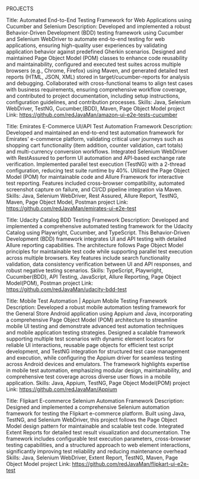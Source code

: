 PROJECTS

Title: Automated End-to-End Testing Framework for Web Applications using Cucumber and Selenium
Description:
Developed and implemented a robust Behavior-Driven Development (BDD) testing framework using Cucumber and Selenium WebDriver to automate end-to-end testing for web applications, ensuring high-quality user experiences by validating application behavior against predefined Gherkin scenarios. Designed and maintained Page Object Model (POM) classes to enhance code reusability and maintainability, configured and executed test suites across multiple browsers (e.g., Chrome, Firefox) using Maven, and generated detailed test reports (HTML, JSON, XML) stored in target/cucumber-reports for analysis and debugging. Collaborated with cross-functional teams to align test cases with business requirements, ensuring comprehensive workflow coverage, and contributed to project documentation, including setup instructions, configuration guidelines, and contribution processes.
Skills: Java, Selenium WebDriver, TestNG, Cucumber,(BDD), Maven, Page Object Model
project Link: https://github.com/redJavaMan/amazon-ui-e2e-tests-cucumber


Title: Emirates E-Commerce UI/API Test Automation Framework
Description:
Developed and maintained an end-to-end test automation framework for Emirates' e-commerce platform, validating critical user journeys such as shopping cart functionality (item addition, counter validation, cart totals) and multi-currency conversion workflows. Integrated Selenium WebDriver with RestAssured to perform UI automation and API-based exchange rate verification. Implemented parallel test execution (TestNG) with a 2-thread configuration, reducing test suite runtime by 40%. Utilized the Page Object Model (POM) for maintainable code and Allure Framework for interactive test reporting. Features included cross-browser compatibility, automated screenshot capture on failure, and CI/CD pipeline integration via Maven.
Skills: Java, Selenium WebDriver, Rest Assured, Allure Report, TestNG, Maven, Page Object Model, Postman
project Link: https://github.com/redJavaMan/emirates-ui-e2e-test

Title: Udacity Catalog BDD Testing Framework
Description:
Developed and implemented a comprehensive automated testing framework for the Udacity Catalog using Playwright, Cucumber, and TypeScript. This Behavior-Driven Development (BDD) framework integrates UI and API testing with detailed Allure reporting capabilities. The architecture follows Page Object Model principles for maintainable test code while supporting parallel test execution across multiple browsers. Key features include search functionality validation, data consistency verification between UI and API responses, and robust negative testing scenarios.
Skills: TypeScript, Playwright, Cucumber(BDD), API Testing, JavaScript, Allure Reporting, Page Object Model(POM), Postman
project Link: https://github.com/redJavaMan/udacity-bdd-test

Title: Mobile Test Automation | Appium Mobile Testing Framework
Description:
Developed a robust mobile automation testing framework for the General Store Android application using Appium and Java, incorporating a comprehensive Page Object Model (POM) architecture to streamline mobile UI testing and demonstrate advanced test automation techniques and mobile application testing strategies. Designed a scalable framework supporting multiple test scenarios with dynamic element locators for reliable UI interactions, reusable page objects for efficient test script development, and TestNG integration for structured test case management and execution, while configuring the Appium driver for seamless testing across Android devices and emulators. The framework highlights expertise in mobile test automation, emphasizing modular design, maintainability, and comprehensive test coverage across diverse user flows in a mobile application.
Skills: Java, Appium, TestNG, Page Object Model(POM)
project Link: https://github.com/redJavaMan/Appium

Title: Flipkart E-commerce Selenium Automation Framework
Description:
Designed and implemented a comprehensive Selenium automation framework for testing the Flipkart e-commerce platform. Built using Java, TestNG, and Selenium WebDriver, this project follows the Page Object Model design pattern for maintainable and scalable test code. Integrated Extent Reports for detailed test result visualization and documentation. The framework includes configurable test execution parameters, cross-browser testing capabilities, and a structured approach to web element interactions, significantly improving test reliability and reducing maintenance overhead
Skills: Java, Selenium WebDriver, Extent Report, TestNG, Maven, Page Object Model
project Link: https://github.com/redJavaMan/flipkart-ui-e2e-test

